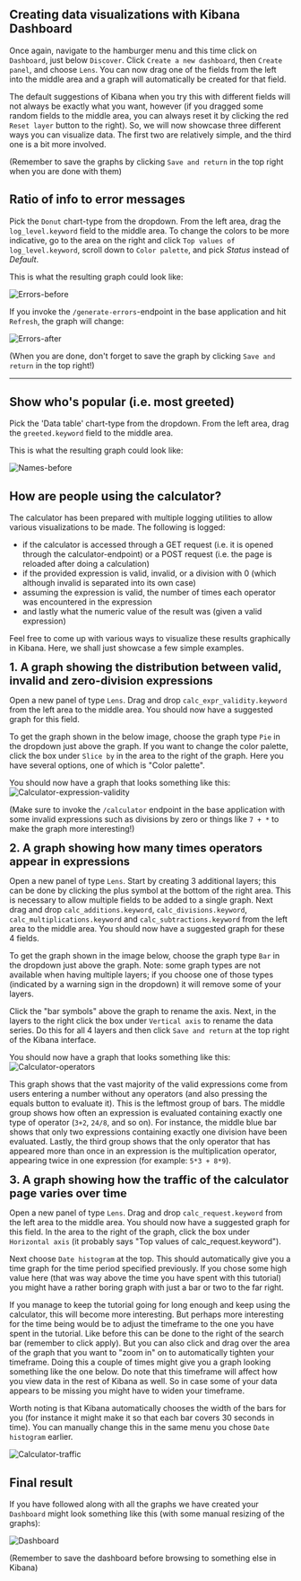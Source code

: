 <p></p>

## Creating data visualizations with Kibana Dashboard

Once again, navigate to the hamburger menu and this time click on `Dashboard`, just below `Discover`. Click `Create a new dashboard`, then `Create panel`, and choose `Lens`. You can now drag one of the fields from the left into the middle area and a graph will automatically be created for that field.

The default suggestions of Kibana when you try this with different fields will not always be exactly what you want, however (if you dragged some random fields to the middle area, you can always reset it by clicking the red `Reset layer` button to the right). So, we will now showcase three different ways you can visualize data. The first two are relatively simple, and the third one is a bit more involved.

(Remember to save the graphs by clicking `Save and return` in the top right when you are done with them)

## Ratio of info to error messages

Pick the `Donut` chart-type from the dropdown. From the left area, drag the `log_level.keyword` field to the middle area. To change the colors to be more indicative, go to the area on the right and click `Top values of log_level.keyword`, scroll down to `Color palette`, and pick *Status* instead of *Default*.

This is what the resulting graph could look like:

![Errors-before](./assets/errors-before.png)

If you invoke the `/generate-errors`-endpoint in the base application and hit `Refresh`, the graph will change:

![Errors-after](./assets/errors-after.png)

(When you are done, don't forget to save the graph by clicking `Save and return` in the top right!)

<hr>

## Show who's popular (i.e. most greeted)

Pick the 'Data table' chart-type from the dropdown. From the left area, drag the `greeted.keyword` field to the middle area.

This is what the resulting graph could look like:

![Names-before](./assets/bunny-data-table.png)

## How are people using the calculator?

The calculator has been prepared with multiple logging utilities to allow various visualizations to be made. The following is logged:
- if the calculator is accessed through a GET request (i.e. it is opened through the calculator-endpoint) or a POST request (i.e. the page is reloaded after doing a calculation)
- if the provided expression is valid, invalid, or a division with 0 (which although invalid is separated into its own case)
- assuming the expression is valid, the number of times each operator was encountered in the expression
- and lastly what the numeric value of the result was (given a valid expression)

Feel free to come up with various ways to visualize these results graphically in Kibana. Here, we shall just showcase a few simple examples.

<b style="font-size:20px;">1. A graph showing the distribution between valid, invalid and zero-division expressions</b>  

Open a new panel of type `Lens`. Drag and drop `calc_expr_validity.keyword` from the left area to the middle area. You should now have a suggested graph for this field. 

To get the graph shown in the below image, choose the graph type `Pie` in the dropdown just above the graph. If you want to change the color palette, click the box under `Slice by` in the area to the right of the graph. Here you have several options, one of which is "Color palette".

You should now have a graph that looks something like this:
![Calculator-expression-validity](./assets/calc_validity_graph.png)

(Make sure to invoke the `/calculator` endpoint in the base application with some invalid expressions such as divisions by zero or things like `7 + *` to make the graph more interesting!)

<b style="font-size:20px;">2. A graph showing how many times operators appear in expressions</b>

Open a new panel of type `Lens`. Start by creating 3 additional layers; this can be done by clicking the plus symbol at the bottom of the right area. This is necessary to allow multiple fields to be added to a single graph. Next drag and drop `calc_additions.keyword`, `calc_divisions.keyword`, `calc_multiplications.keyword` and `calc_subtractions.keyword` from the left area to the middle area. You should now have a suggested graph for these 4 fields. 

To get the graph shown in the image below, choose the graph type `Bar` in the dropdown just above the graph. Note: some graph types are not available when having multiple layers; if you choose one of those types (indicated by a warning sign in the dropdown) it will remove some of your layers.

Click the "bar symbols" above the graph to rename the axis.
Next, in the layers to the right click the box under `Vertical axis` to rename the data series. Do this for all 4 layers and then click `Save and return` at the top right of the Kibana interface. 

You should now have a graph that looks something like this:
![Calculator-operators](./assets/calc_operator_graph.png)

This graph shows that the vast majority of the valid expressions come from users entering a number without any operators (and also pressing the equals button to evaluate it). This is the leftmost group of bars. The middle group shows how often an expression is evaluated containing exactly one type of operator (`3+2`, `24/8`, and so on). For instance, the middle blue bar shows that only two expressions containing exactly one division have been evaluated. Lastly, the third group shows that the only operator that has appeared more than once in an expression is the multiplication operator, appearing twice in one expression (for example: `5*3 + 8*9`).

<b style="font-size:20px;">3. A graph showing how the traffic of the calculator page varies over time</b>  

Open a new panel of type `Lens`. Drag and drop `calc_request.keyword` from the left area to the middle area. You should now have a suggested graph for this field. In the area to the right of the graph, click the box under `Horizontal axis` (it probably says "Top values of calc_request.​keyword"). 

Next choose `Date histogram` at the top. This should automatically give you a time graph for the time period specified previously. If you chose some high value here (that was way above the time you have spent with this tutorial) you might have a rather boring graph with just a bar or two to the far right. 

If you manage to keep the tutorial going for long enough and keep using the calculator, this will become more interesting. But perhaps more interesting for the time being would be to adjust the timeframe to the one you have spent in the tutorial. Like before this can be done to the right of the search bar (remember to click apply). But you can also click and drag over the area of the graph that you want to "zoom in" on to automatically tighten your timeframe. Doing this a couple of times might give you a graph looking something like the one below. Do note that this timeframe will affect how you view data in the rest of Kibana as well. So in case some of your data appears to be missing you might have to widen your timeframe.

Worth noting is that Kibana automatically chooses the width of the bars for you (for instance it might make it so that each bar covers 30 seconds in time). You can manually change this in the same menu you chose `Date histogram` earlier.

![Calculator-traffic](./assets/calc_traffic_graph.png)


## Final result

If you have followed along with all the graphs we have created your `Dashboard` might look something like this (with some manual resizing of the graphs):

![Dashboard](./assets/dashboard.png)

(Remember to save the dashboard before browsing to something else in Kibana)